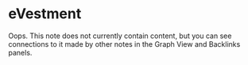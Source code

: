 # eVestment

Oops. This note does not currently contain content, but you can see connections to it made by other notes in the Graph View and Backlinks panels.
